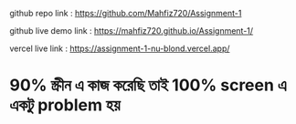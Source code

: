 
github repo link : https://github.com/Mahfiz720/Assignment-1

github live demo link : https://mahfiz720.github.io/Assignment-1/

vercel live link : https://assignment-1-nu-blond.vercel.app/



# 90% স্ক্রীন এ কাজ করেছি তাই 100% screen এ একটু problem হয় 
